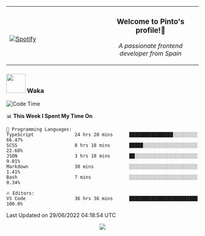 <table width="100%" align="center"> 
  <tr>
  <td width="50%">
      
&nbsp; <br> [![Spotify](https://novatorem-zeta-rust.vercel.app/api/spotify)](https://open.spotify.com/user/novatorem-zeta-rust)

  </td>
  <td width="50%">
    <h3 align="center">Welcome to Pinto's profile!👋</h3>
    <p align="center"><em>A passionate frontend developer from Spain</em></p>
  </td>
  </table>

### <img src="https://media.giphy.com/media/VgCDAzcKvsR6OM0uWg/giphy.gif" width="50"> Waka

  <!--START_SECTION:waka-->
![Code Time](http://img.shields.io/badge/Code%20Time-590%20hrs%2015%20mins-blue)

📊 **This Week I Spent My Time On** 

```text
💬 Programming Languages: 
TypeScript               24 hrs 20 mins      ████████████████░░░░░░░░░   66.47% 
SCSS                     8 hrs 18 mins       █████░░░░░░░░░░░░░░░░░░░░   22.68% 
JSON                     3 hrs 18 mins       ██░░░░░░░░░░░░░░░░░░░░░░░   9.01% 
Markdown                 30 mins             ░░░░░░░░░░░░░░░░░░░░░░░░░   1.41% 
Bash                     7 mins              ░░░░░░░░░░░░░░░░░░░░░░░░░   0.34%

🔥 Editors: 
VS Code                  36 hrs 36 mins      █████████████████████████   100.0%

```


 Last Updated on 29/06/2022 04:18:54 UTC
<!--END_SECTION:waka-->

<div align="center">
<img src="https://github-readme-stats-gilt-tau.vercel.app/api/top-langs/?username=pinto-hub&layout=compact&theme=dracula" />
</div>
